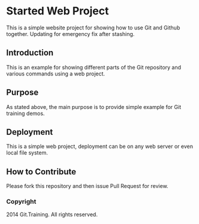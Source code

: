 # Started Web Project

This is a simple website project for showing how to use Git and Github together.
Updating for emergency fix after stashing.

## Introduction

This is an example for showing different parts of the Git repository and various commands using a web project.

## Purpose

As stated above, the main purpose is to provide simple example for Git training demos.

## Deployment

This is a simple web project, deployment can be on any web server or even local file system.

## How to Contribute

Please fork this repository and then issue Pull Request for review.

### Copyright

2014 Git.Training. All rights reserved.